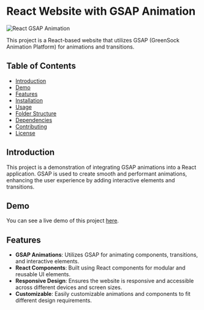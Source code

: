 # React Website with GSAP Animation

![React GSAP Animation](/path/to/your/screenshot.png)

This project is a React-based website that utilizes GSAP (GreenSock Animation Platform) for animations and transitions.

## Table of Contents

- [Introduction](#introduction)
- [Demo](#demo)
- [Features](#features)
- [Installation](#installation)
- [Usage](#usage)
- [Folder Structure](#folder-structure)
- [Dependencies](#dependencies)
- [Contributing](#contributing)
- [License](#license)

## Introduction

This project is a demonstration of integrating GSAP animations into a React application. GSAP is used to create smooth and performant animations, enhancing the user experience by adding interactive elements and transitions.

## Demo

You can see a live demo of this project [here](https://your-demo-url.com).

## Features

- **GSAP Animations**: Utilizes GSAP for animating components, transitions, and interactive elements.
- **React Components**: Built using React components for modular and reusable UI elements.
- **Responsive Design**: Ensures the website is responsive and accessible across different devices and screen sizes.
- **Customizable**: Easily customizable animations and components to fit different design requirements.
